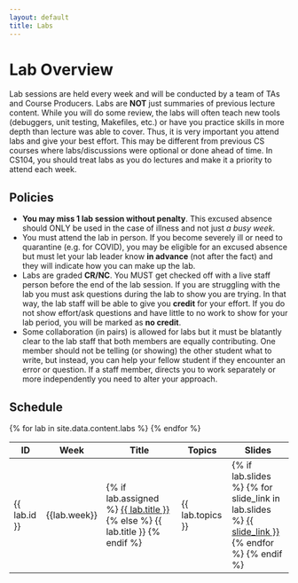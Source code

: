 ```yaml
---
layout: default
title: Labs
---
```


# Lab Overview

Lab sessions are held every week and will be conducted by a team of TAs and Course Producers.  Labs are **NOT** just summaries of previous lecture content.  While you will do some review, the labs will often teach new tools (debuggers, unit testing, Makefiles, etc.) or have you practice skills in more depth than lecture was able to cover.  Thus, it is very important you attend labs and give your best effort.  This may be different from previous CS courses where labs/discussions were optional or done ahead of time. In CS104, you should treat labs as you do lectures and make it a priority to attend each week.

## Policies

 - **You may miss 1 lab session without penalty**.  This excused absence should ONLY be used in the case of illness and not just *a busy week*.  
 - You must attend the lab in person.  If you become severely ill or need to quarantine (e.g. for COVID), you may be eligible for an excused absence but must let your lab leader know **in advance** (not after the fact) and they will indicate how you can make up the lab.
 - Labs are graded **CR/NC**.  You MUST get checked off with a live staff person before the end of the lab session.  If you are struggling with the lab you must ask questions during the lab to show you are trying.  In that way, the lab staff will be able to give you **credit** for your effort.  If you do not show effort/ask questions and have little to no work to show for your lab period, you will be marked as **no credit**. 
 - Some collaboration (in pairs) is allowed for labs but it must be blatantly clear to the lab staff that both members are equally contributing.  One member should not be telling (or showing) the other student what to write, but instead, you can help your fellow student if they encounter an error or question.  If a staff member, directs you to work separately or more independently you need to alter your approach.
 
## Schedule

<table class="standard assignments hover click">
  <thead>
    <tr>
      <th>ID</th>
      <th>Week</th>
      <th>Title</th>
      <th>Topics</th>
      <th>Slides</th>
    </tr>
  </thead>
  <tbody>
    {% for lab in site.data.content.labs %}
    <tr
      {% if lab.assigned %}
      onclick="window.location = '{{ site.baseurl }}/labs/{{ lab.folder }}'"
      {% else %}
      class="disabled"
      {% endif %}
    >
      <td>
        {{ lab.id }}
      </td>
      <td>{{lab.week}}</td>
      <td>
        {% if lab.assigned %}
        <a href="{{ site.baseurl }}/labs/{{ lab.folder }}">{{ lab.title }}</a>
        {% else %}
        {{ lab.title }}
        {% endif %}
      </td>
      <td>{{ lab.topics }}</td>
      <td>
        {% if lab.slides %}
        {% for slide_link in lab.slides %}
        <a href="{{ lab.folder }}/assets/{{ slide_link }}">{{ slide_link }}</a><br>
        {% endfor %}
        {% endif %}
      </td>
    </tr>
    {% endfor %}
  </tbody>
</table>
